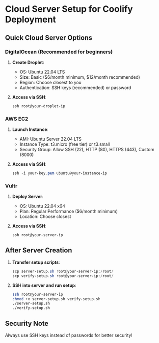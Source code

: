 # Cloud Server Setup for Coolify Deployment

## Quick Cloud Server Options

### DigitalOcean (Recommended for beginners)
1. **Create Droplet**:
   - OS: Ubuntu 22.04 LTS
   - Size: Basic ($6/month minimum, $12/month recommended)
   - Region: Choose closest to you
   - Authentication: SSH keys (recommended) or password

2. **Access via SSH**:
   ```powershell
   ssh root@your-droplet-ip
   ```

### AWS EC2
1. **Launch Instance**:
   - AMI: Ubuntu Server 22.04 LTS
   - Instance Type: t3.micro (free tier) or t3.small
   - Security Group: Allow SSH (22), HTTP (80), HTTPS (443), Custom (8000)

2. **Access via SSH**:
   ```powershell
   ssh -i your-key.pem ubuntu@your-instance-ip
   ```

### Vultr
1. **Deploy Server**:
   - OS: Ubuntu 22.04 x64
   - Plan: Regular Performance ($6/month minimum)
   - Location: Choose closest

2. **Access via SSH**:
   ```powershell
   ssh root@your-server-ip
   ```

## After Server Creation

1. **Transfer setup scripts**:
   ```powershell
   scp server-setup.sh root@your-server-ip:/root/
   scp verify-setup.sh root@your-server-ip:/root/
   ```

2. **SSH into server and run setup**:
   ```bash
   ssh root@your-server-ip
   chmod +x server-setup.sh verify-setup.sh
   ./server-setup.sh
   ./verify-setup.sh
   ```

## Security Note
Always use SSH keys instead of passwords for better security!